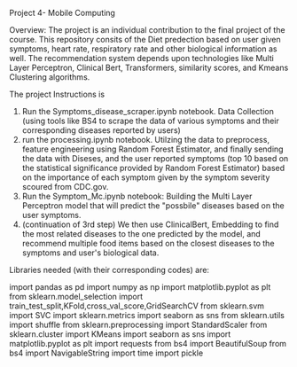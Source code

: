 Project 4- Mobile Computing

Overview: The project is an individual contribution to the final project of the course. This repository consits of the Diet predection based on user given symptoms, heart rate, respiratory rate and other biological information as well. The recommendation system depends upon technologies like Multi Layer Perceptron, Clinical Bert, Transformers,  similarity scores, and Kmeans Clustering algorithms. 

The project Instructions is 
1) Run the Symptoms_disease_scraper.ipynb notebook. Data Collection (using tools like BS4 to scrape the data of various symptoms and their corresponding diseases reported by users) 
2) run the processing.ipynb notebook. Utilzing the data to preprocess, feature engineering using Random Forest Estimator, and finally sending the data with Diseses, and the user reported symptoms (top 10 based on the statistical significance provided by Random Forest Estimator) based on the importance of each symptom given by the symptom severity scoured from CDC.gov. 
3) Run the Symptom_Mc.ipynb notebook: Building the Multi Layer Perceptron model that will predict the "possbile" diseases based on the user symptoms. 
4) (continuation of 3rd step) We then use ClinicalBert, Embedding to find the most related diseases to the one predicted by the model, and recommend multiple food items based on the closest diseases to the symptoms and user's biological data. 

Libraries needed (with their corresponding codes) are: 

import pandas as pd
import numpy as np
import matplotlib.pyplot as plt
from sklearn.model_selection import train_test_split,KFold,cross_val_score,GridSearchCV
from sklearn.svm import SVC
import sklearn.metrics
import seaborn as sns
from sklearn.utils import shuffle
from sklearn.preprocessing import StandardScaler
from sklearn.cluster import KMeans
import seaborn as sns
import matplotlib.pyplot as plt
import requests
from bs4 import BeautifulSoup
from bs4 import NavigableString
import time
import pickle

